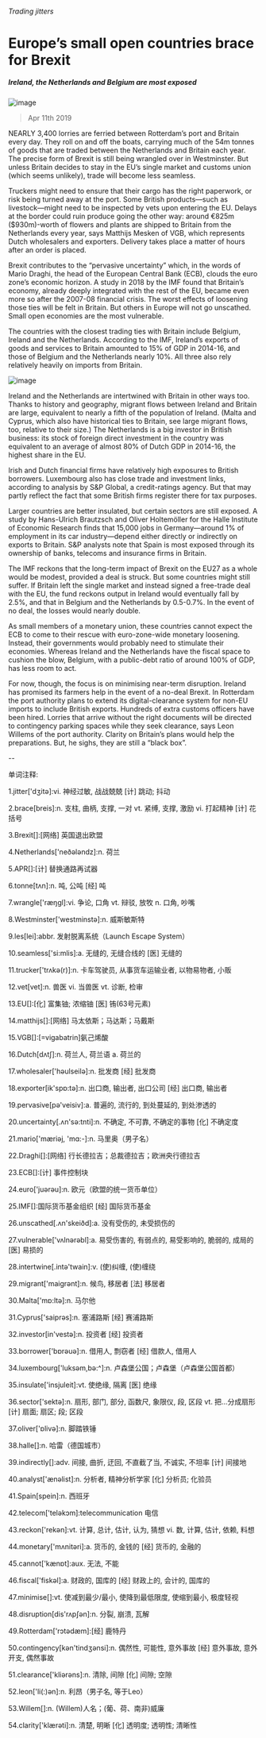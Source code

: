 ###### Trading jitters
# Europe’s small open countries brace for Brexit 
##### Ireland, the Netherlands and Belgium are most exposed 
![image](images/20190413_EUP508_0.jpg) 
> Apr 11th 2019 
NEARLY 3,400 lorries are ferried between Rotterdam’s port and Britain every day. They roll on and off the boats, carrying much of the 54m tonnes of goods that are traded between the Netherlands and Britain each year. The precise form of Brexit is still being wrangled over in Westminster. But unless Britain decides to stay in the EU’s single market and customs union (which seems unlikely), trade will become less seamless. 
Truckers might need to ensure that their cargo has the right paperwork, or risk being turned away at the port. Some British products—such as livestock—might need to be inspected by vets upon entering the EU. Delays at the border could ruin produce going the other way: around €825m ($930m)-worth of flowers and plants are shipped to Britain from the Netherlands every year, says Matthijs Mesken of VGB, which represents Dutch wholesalers and exporters. Delivery takes place a matter of hours after an order is placed. 
Brexit contributes to the “pervasive uncertainty” which, in the words of Mario Draghi, the head of the European Central Bank (ECB), clouds the euro zone’s economic horizon. A study in 2018 by the IMF found that Britain’s economy, already deeply integrated with the rest of the EU, became even more so after the 2007-08 financial crisis. The worst effects of loosening those ties will be felt in Britain. But others in Europe will not go unscathed. Small open economies are the most vulnerable. 
The countries with the closest trading ties with Britain include Belgium, Ireland and the Netherlands. According to the IMF, Ireland’s exports of goods and services to Britain amounted to 15% of GDP in 2014-16, and those of Belgium and the Netherlands nearly 10%. All three also rely relatively heavily on imports from Britain. 
![image](images/20190413_EUC696.png) 
Ireland and the Netherlands are intertwined with Britain in other ways too. Thanks to history and geography, migrant flows between Ireland and Britain are large, equivalent to nearly a fifth of the population of Ireland. (Malta and Cyprus, which also have historical ties to Britain, see large migrant flows, too, relative to their size.) The Netherlands is a big investor in British business: its stock of foreign direct investment in the country was equivalent to an average of almost 80% of Dutch GDP in 2014-16, the highest share in the EU. 
Irish and Dutch financial firms have relatively high exposures to British borrowers. Luxembourg also has close trade and investment links, according to analysis by S&P Global, a credit-ratings agency. But that may partly reflect the fact that some British firms register there for tax purposes. 
Larger countries are better insulated, but certain sectors are still exposed. A study by Hans-Ulrich Brautzsch and Oliver Holtemöller for the Halle Institute of Economic Research finds that 15,000 jobs in Germany—around 1% of employment in its car industry—depend either directly or indirectly on exports to Britain. S&P analysts note that Spain is most exposed through its ownership of banks, telecoms and insurance firms in Britain. 
The IMF reckons that the long-term impact of Brexit on the EU27 as a whole would be modest, provided a deal is struck. But some countries might still suffer. If Britain left the single market and instead signed a free-trade deal with the EU, the fund reckons output in Ireland would eventually fall by 2.5%, and that in Belgium and the Netherlands by 0.5-0.7%. In the event of no deal, the losses would nearly double. 
As small members of a monetary union, these countries cannot expect the ECB to come to their rescue with euro-zone-wide monetary loosening. Instead, their governments would probably need to stimulate their economies. Whereas Ireland and the Netherlands have the fiscal space to cushion the blow, Belgium, with a public-debt ratio of around 100% of GDP, has less room to act. 
For now, though, the focus is on minimising near-term disruption. Ireland has promised its farmers help in the event of a no-deal Brexit. In Rotterdam the port authority plans to extend its digital-clearance system for non-EU imports to include British exports. Hundreds of extra customs officers have been hired. Lorries that arrive without the right documents will be directed to contingency parking spaces while they seek clearance, says Leon Willems of the port authority. Clarity on Britain’s plans would help the preparations. But, he sighs, they are still a “black box”. 
-- 
 单词注释:
1.jitter['dʒitә]:vi. 神经过敏, 战战兢兢 [计] 跳动; 抖动 
2.brace[breis]:n. 支柱, 曲柄, 支撑, 一对 vt. 紧缚, 支撑, 激励 vi. 打起精神 [计] 花括号 
3.Brexit[]:[网络] 英国退出欧盟 
4.Netherlands['neðәlәndz]:n. 荷兰 
5.APR[]:[计] 替换通路再试器 
6.tonne[tʌn]:n. 吨, 公吨 [经] 吨 
7.wrangle['ræŋgl]:vi. 争论, 口角 vt. 辩驳, 放牧 n. 口角, 吵嘴 
8.Westminster['westminstә]:n. 威斯敏斯特 
9.les[lei]:abbr. 发射脱离系统（Launch Escape System） 
10.seamless['si:mlis]:a. 无缝的, 无缝合线的 [医] 无缝的 
11.trucker['trʌkә(r)]:n. 卡车驾驶员, 从事货车运输业者, 以物易物者, 小贩 
12.vet[vet]:n. 兽医 vi. 当兽医 vt. 诊断, 检审 
13.EU[]:[化] 富集铀; 浓缩铀 [医] 铕(63号元素) 
14.matthijs[]:[网络] 马太依斯；马达斯；马戴斯 
15.VGB[]:[=vigabatrin]氨己烯酸 
16.Dutch[dʌtʃ]:n. 荷兰人, 荷兰语 a. 荷兰的 
17.wholesaler['hәulseilә]:n. 批发商 [经] 批发商 
18.exporter[ik'spɒ:tә]:n. 出口商, 输出者, 出口公司 [经] 出口商, 输出者 
19.pervasive[pә'veisiv]:a. 普遍的, 流行的, 到处蔓延的, 到处渗透的 
20.uncertainty[.ʌn'sә:tnti]:n. 不确定, 不可靠, 不确定的事物 [化] 不确定度 
21.mario['mæriәj, 'mɑ:-]:n. 马里奥（男子名） 
22.Draghi[]:[网络] 行长德拉吉；总裁德拉吉；欧洲央行德拉吉 
23.ECB[]:[计] 事件控制块 
24.euro['juәrәu]:n. 欧元（欧盟的统一货币单位） 
25.IMF[]:国际货币基金组织 [经] 国际货币基金 
26.unscathed[.ʌn'skeiðd]:a. 没有受伤的, 未受损伤的 
27.vulnerable['vʌlnәrәbl]:a. 易受伤害的, 有弱点的, 易受影响的, 脆弱的, 成局的 [医] 易损的 
28.intertwine[.intә'twain]:v. (使)纠缠, (使)缠绕 
29.migrant['maigrәnt]:n. 候鸟, 移居者 [法] 移居者 
30.Malta['mɒ:ltә]:n. 马尔他 
31.Cyprus['saiprәs]:n. 塞浦路斯 [经] 赛浦路斯 
32.investor[in'vestә]:n. 投资者 [经] 投资者 
33.borrower['bɒrәuә]:n. 借用人, 剽窃者 [经] 借款人, 借用人 
34.luxembourg['luksәm,bә:^]:n. 卢森堡公国；卢森堡（卢森堡公国首都） 
35.insulate['insjuleit]:vt. 使绝缘, 隔离 [医] 绝缘 
36.sector['sektә]:n. 扇形, 部门, 部分, 函数尺, 象限仪, 段, 区段 vt. 把...分成扇形 [计] 扇面; 扇区; 段; 区段 
37.oliver['ɒlivә]:n. 脚踏铁锤 
38.halle[]:n. 哈雷（德国城市） 
39.indirectly[]:adv. 间接, 曲折, 迂回, 不直截了当, 不诚实, 不坦率 [计] 间接地 
40.analyst['ænәlist]:n. 分析者, 精神分析学家 [化] 分析员; 化验员 
41.Spain[spein]:n. 西班牙 
42.telecom['telәkɔm]:telecommunication 电信 
43.reckon['rekәn]:vt. 计算, 总计, 估计, 认为, 猜想 vi. 数, 计算, 估计, 依赖, 料想 
44.monetary['mʌnitәri]:a. 货币的, 金钱的 [经] 货币的, 金融的 
45.cannot['kænɒt]:aux. 无法, 不能 
46.fiscal['fiskәl]:a. 财政的, 国库的 [经] 财政上的, 会计的, 国库的 
47.minimise[]:vt. 使减到最少/最小, 使降到最低限度, 使缩到最小, 极度轻视 
48.disruption[dis'rʌpʃәn]:n. 分裂, 崩溃, 瓦解 
49.Rotterdam['rɔtәdæm]:[经] 鹿特丹 
50.contingency[kәn'tindʒәnsi]:n. 偶然性, 可能性, 意外事故 [经] 意外事故, 意外开支, 偶然事故 
51.clearance['kliәrәns]:n. 清除, 间隙 [化] 间隙; 空隙 
52.leon['li(:)әn]:n. 利昂（男子名, 等于Leo） 
53.Willem[]:n. (Willem)人名；(葡、荷、南非)威廉 
54.clarity['klærәti]:n. 清楚, 明晰 [化] 透明度; 透明性; 清晰性 

